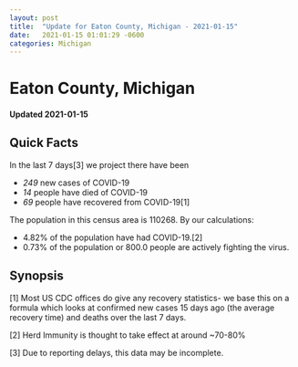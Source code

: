 ```yaml
---
layout: post
title:  "Update for Eaton County, Michigan - 2021-01-15"
date:   2021-01-15 01:01:29 -0600
categories: Michigan
---
```


# Eaton County, Michigan
#### Updated 2021-01-15

## Quick Facts

In the last 7 days[3] we project there have been
- *249* new cases of COVID-19
- *14* people have died of COVID-19
- *69* people have recovered from COVID-19[1]

The population in this census area is 110268. By our calculations:
- 4.82% of the population have had COVID-19.[2]
- 0.73% of the population or 800.0 people are actively fighting the virus.

## Synopsis




[1] Most US CDC offices do give any recovery statistics- we base this on a formula which looks at confirmed new cases
15 days ago (the average recovery time) and deaths over the last 7 days.

[2] Herd Immunity is thought to take effect at around ~70-80%

[3] Due to reporting delays, this data may be incomplete.
 
    